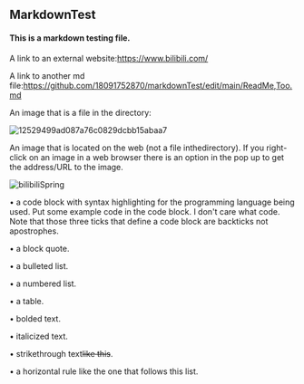 ## MarkdownTest
#### This is a markdown testing file.

A link to an external website:<https://www.bilibili.com/>

A link to another md file:<https://github.com/18091752870/markdownTest/edit/main/ReadMe,Too.md>

An image that is a file in the directory:

![12529499ad087a76c0829dcbb15abaa7](https://user-images.githubusercontent.com/51711026/116560709-38b96600-a934-11eb-9d3b-6379007de997.jpg)

An image that is located on the web (not a file inthedirectory). If you right-click on an image in a web browser there is an option in the pop up to get the address/URL to the image.

![bilibiliSpring](https://i0.hdslb.com/bfs/vc/c1e19150b5d1e413958d45e0e62f012e3ee200af.png)

• a code block with syntax highlighting for the programming language being used. Put some example code in the code block. I don't care what code. Note that those three ticks that define a code block are backticks not apostrophes.

•  a block quote.

•  a bulleted list.

•  a numbered list.

•  a table.

•  bolded text.

•  italicized text.

•  strikethrough text~~like this~~.

• a horizontal rule like the one that follows this list.
